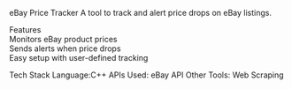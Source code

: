 eBay Price Tracker
A tool to track and alert price drops on eBay listings.

Features  
Monitors eBay product prices  
Sends alerts when price drops  
Easy setup with user-defined tracking

Tech Stack 
Language:C++
APIs Used: eBay API 
Other Tools: Web Scraping

